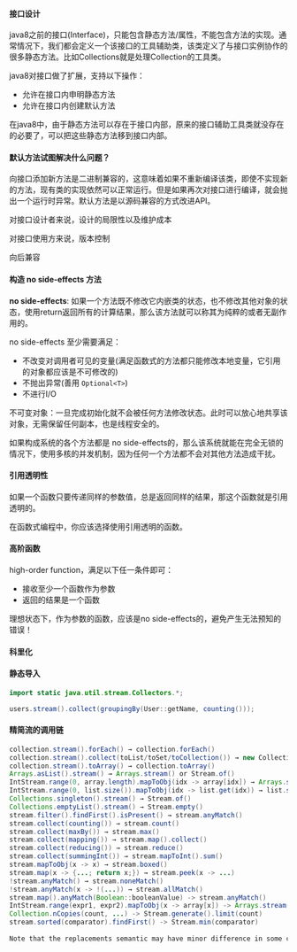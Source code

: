 #### 接口设计

java8之前的接口(Interface)，只能包含静态方法/属性，不能包含方法的实现。通常情况下，我们都会定义一个该接口的工具辅助类，该类定义了与接口实例协作的很多静态方法。比如Collections就是处理Collection的工具类。

java8对接口做了扩展，支持以下操作：

* 允许在接口内申明静态方法
* 允许在接口内创建默认方法

在java8中，由于静态方法可以存在于接口内部，原来的接口辅助工具类就没存在的必要了，可以把这些静态方法移到接口内部。

#### 默认方法试图解决什么问题？

向接口添加新方法是二进制兼容的，这意味着如果不重新编译该类，即使不实现新的方法，现有类的实现依然可以正常运行。但是如果再次对接口进行编译，就会抛出一个运行时异常。默认方法是以源码兼容的方式改进API。

对接口设计者来说，设计的局限性以及维护成本

对接口使用方来说，版本控制

向后兼容

#### 构造 no side-effects 方法

**no side-effects**: 如果一个方法既不修改它内嵌类的状态，也不修改其他对象的状态，使用return返回所有的计算结果，那么该方法就可以称其为纯粹的或者无副作用的。

no side-effects 至少需要满足：

* 不改变对调用者可见的变量(满足函数式的方法都只能修改本地变量，它引用的对象都应该是不可修改的)
* 不抛出异常(善用 `Optional<T>`)
* 不进行I/O

不可变对象：一旦完成初始化就不会被任何方法修改状态。此时可以放心地共享该对象，无需保留任何副本，也是线程安全的。

如果构成系统的各个方法都是 no side-effects的，那么该系统就能在完全无锁的情况下，使用多核的并发机制，因为任何一个方法都不会对其他方法造成干扰。

#### 引用透明性

如果一个函数只要传递同样的参数值，总是返回同样的结果，那这个函数就是引用透明的。

在函数式编程中，你应该选择使用引用透明的函数。

#### 高阶函数

high-order function，满足以下任一条件即可：

* 接收至少一个函数作为参数
* 返回的结果是一个函数

理想状态下，作为参数的函数，应该是no side-effects的，避免产生无法预知的错误！

#### 科里化

#### 静态导入

```java
import static java.util.stream.Collectors.*;

users.stream().collect(groupingBy(User::getName, counting()));
```

####  精简流的调用链

```java
collection.stream().forEach() → collection.forEach()
collection.stream().collect(toList/toSet/toCollection()) → new CollectionType<>(collection)
collection.stream().toArray() → collection.toArray()
Arrays.asList().stream() → Arrays.stream() or Stream.of()
IntStream.range(0, array.length).mapToObj(idx -> array[idx]) → Arrays.stream(array)
IntStream.range(0, list.size()).mapToObj(idx -> list.get(idx)) → list.stream()
Collections.singleton().stream() → Stream.of()
Collections.emptyList().stream() → Stream.empty()
stream.filter().findFirst().isPresent() → stream.anyMatch()
stream.collect(counting()) → stream.count()
stream.collect(maxBy()) → stream.max()
stream.collect(mapping()) → stream.map().collect()
stream.collect(reducing()) → stream.reduce()
stream.collect(summingInt()) → stream.mapToInt().sum()
stream.mapToObj(x -> x) → stream.boxed()
stream.map(x -> {...; return x;}) → stream.peek(x -> ...)
!stream.anyMatch() → stream.noneMatch()
!stream.anyMatch(x -> !(...)) → stream.allMatch()
stream.map().anyMatch(Boolean::booleanValue) -> stream.anyMatch()
IntStream.range(expr1, expr2).mapToObj(x -> array[x]) -> Arrays.stream(array, expr1, expr2)
Collection.nCopies(count, ...) -> Stream.generate().limit(count)
stream.sorted(comparator).findFirst() -> Stream.min(comparator)
  
Note that the replacements semantic may have minor difference in some cases. For example, Collections.synchronizedList(...).stream().forEach() is not synchronized while Collections.synchronizedList(...).forEach() is synchronized. Or collect(Collectors.maxBy()) would return an empty Optional if the resulting element is null while Stream.max() will throw NullPointerException in this case.
```



